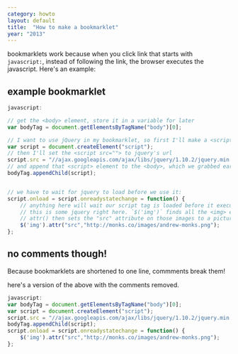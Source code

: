 ```yaml
---
category: howto
layout: default
title:  "How to make a bookmarklet"
year: "2013"
---
```

bookmarklets work because when you click link that starts with `javascript:`, instead of following the link, the browser executes the javascript. Here's an example:

## example bookmarklet

```js
javascript:

// get the <body> element, store it in a variable for later
var bodyTag = document.getElementsByTagName("body")[0];

// I want to use jQuery in my bookmarklet, so first I'll make a <script> element for it
var script = document.createElement("script");
// then I'll set the <script src=""> to jquery's url
script.src = "//ajax.googleapis.com/ajax/libs/jquery/1.10.2/jquery.min.js";
// and append that <script> element to the <body>, which we grabbed earlier
bodyTag.appendChild(script);


// we have to wait for jquery to load before we use it:
script.onload = script.onreadystatechange = function() {
    // anything here will wait our script tag is loaded before it executes
    // this is some jquery right here. `$('img')` finds all the <img> elements
    // attr() then sets the "src" attribute on those images to a picture of my face.
    $('img').attr("src","http://monks.co/images/andrew-monks.png");
};
```

## no comments though!

Because bookmarklets are shortened to one line, commments break them!

here's a version of the above with the comments removed.

```js
javascript:
var bodyTag = document.getElementsByTagName("body")[0];
var script = document.createElement("script");
script.src = "//ajax.googleapis.com/ajax/libs/jquery/1.10.2/jquery.min.js";
bodyTag.appendChild(script);
script.onload = script.onreadystatechange = function() {
    $('img').attr("src","http://monks.co/images/andrew-monks.png");
};
```
